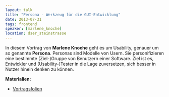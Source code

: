 ```yaml
---
layout: talk
title: "Persona - Werkzeug für die GUI-Entwicklung"
date: 2013-07-31
tags: frontend
speaker: [marlene_knoche]
location: dser_steinstrasse
---
```


In diesem Vortrag von **Marlene Knoche** geht es um Usability, genauer um so genannte **Persona**. Personas sind Modelle
von Usern. Sie personifizieren eine bestimmte (Ziel-)Gruppe von Benutzern einer Software. Ziel ist es, Entwickler und
(Usability-)Tester in die Lage zuversetzen, sich besser in Nutzer hinein denken zu können.

**Materialien:**

- [Vortragsfolien](/downloads/juggr_personas.pdf)

